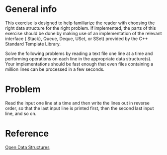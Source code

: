 # General info
This exercise is designed to help familiarize the reader with choosing the right data structure for the right problem. If implemented, the parts of this exercise should be done by making use of an implementation of the relevant interface ( Stack}, Queue, Deque, USet, or SSet) provided by the C++ Standard Template Library.

Solve the following problems by reading a text file one line at a time and performing operations on each line in the appropriate data structure(s). Your implementations should be fast enough that even files containing a million lines can be processed in a few seconds. 

# Problem
Read the input one line at a time and then write the lines out in reverse order, so that the last input line is printed first, then the second last input line, and so on.

# Reference
[Open Data Structures](https://opendatastructures.org/ods-cpp/1_8_Discussion_Exercises.html)
